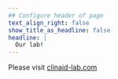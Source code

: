 ```yaml
---
## Configure header of page
text_align_right: false
show_title_as_headline: false
headline: |
  Our lab!
---
```


Please visit <a href="https://clinaid-lab.com/">clinaid-lab.com</a>
